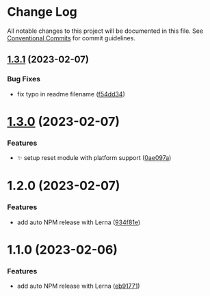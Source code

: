 # Change Log

All notable changes to this project will be documented in this file.
See [Conventional Commits](https://conventionalcommits.org) for commit guidelines.

## [1.3.1](https://github.com/xip-online-applications/scss-library/compare/@xip-online-applications/scss@1.3.0...@xip-online-applications/scss@1.3.1) (2023-02-07)


### Bug Fixes

* fix typo in readme filename ([f54dd34](https://github.com/xip-online-applications/scss-library/commit/f54dd342163fc6970cc6e9f980c83c4425e9d50e))





# [1.3.0](https://github.com/xip-online-applications/scss-library/compare/@xip-online-applications/scss@1.2.0...@xip-online-applications/scss@1.3.0) (2023-02-07)


### Features

* :sparkles: setup reset module with platform support ([0ae097a](https://github.com/xip-online-applications/scss-library/commit/0ae097a2a172d8f1fcea14a676f68d4b09d33712))





# 1.2.0 (2023-02-07)


### Features

* add auto NPM release with Lerna ([934f81e](https://github.com/xip-online-applications/scss-library/commit/934f81e4e8aa5c278d9a6c0f0ce16a420fb8bca5))





# 1.1.0 (2023-02-06)


### Features

* add auto NPM release with Lerna ([eb91771](https://github.com/xip-online-applications/scss-library/commit/eb917711f2d5650785566c8a71b2c780ab1bf136))
